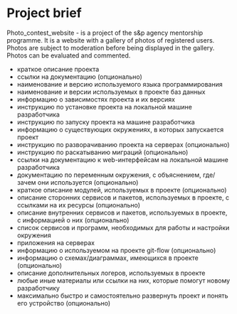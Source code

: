 # Project brief
Photo_contest_website -  is a project of the s&p agency mentorship programme. It is a website with a gallery of photos of registered users. Photos are subject to moderation before being displayed in the gallery. Photos can be evaluated and commented.


* краткое описание проекта
* ссылки на документацию (опционально)
* наименование и версию используемого языка программирования
* наименование и версии используемых в проекте баз данных
* информацию о зависимостях проекта и их версиях
* инструкцию по установке проекта на локальной машине разработчика
* инструкцию по запуску проекта на машине разработчика
* информацию о существующих окружениях, в которых запускается проект
* инструкцию по разворачиванию проекта на серверах (опционально)
* инструкцию по раскатыванию миграций (опционально)
* ссылки на документацию к web-интерфейсам на локальной машине разработчика
* документацию по переменным окружения, с объяснением, где/зачем они используется (опционально)
* краткое описание модулей, используемых в проекте (опционально)
* описание сторонних сервисов и пакетов, используемых в проекте, с ссылками на их ресурсы (опционально)
* описание внутренних сервисов и пакетов, используемых в проекте, с информацией о них (опционально)
* список сервисов и программ, необходимых для работы и настройки окружения 
* приложения на серверах
* информацию о используемом на проекте git-flow (опционально)
* информацию о схемах/диаграммах, имеющихся в проекте (опционально)
* описание дополнительных логеров, используемых в проекте
* любые иные материалы или ссылки на них, которые помогут новому разработчику 
* максимально быстро и самостоятельно развернуть проект и понять его устройство (опционально)